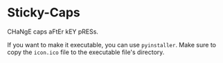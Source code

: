 # Sticky-Caps

CHaNgE caps aFtEr kEY pRESs.

If you want to make it executable, you can use `pyinstaller`. Make sure to copy the `icon.ico` file to the executable file's directory.
